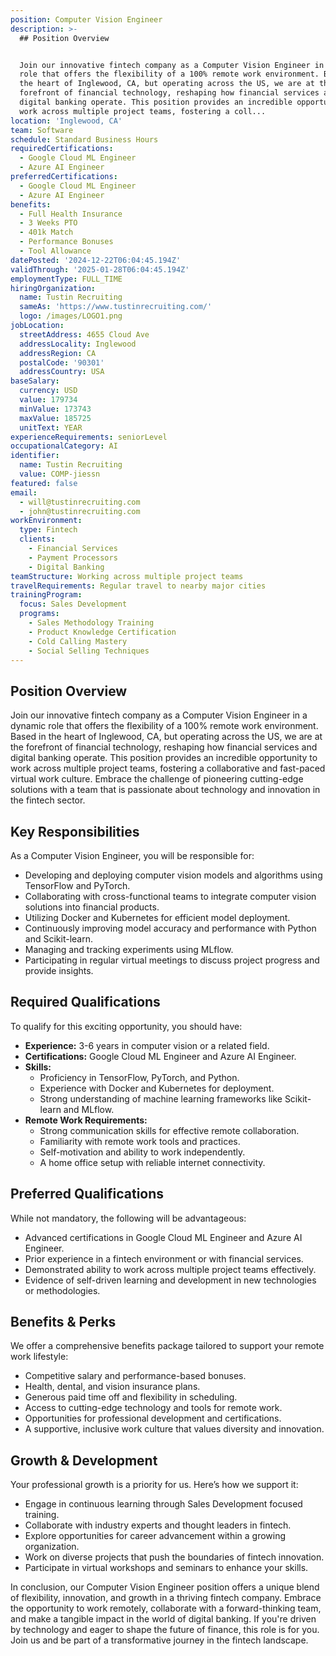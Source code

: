 ```yaml
---
position: Computer Vision Engineer
description: >-
  ## Position Overview


  Join our innovative fintech company as a Computer Vision Engineer in a dynamic
  role that offers the flexibility of a 100% remote work environment. Based in
  the heart of Inglewood, CA, but operating across the US, we are at the
  forefront of financial technology, reshaping how financial services and
  digital banking operate. This position provides an incredible opportunity to
  work across multiple project teams, fostering a coll...
location: 'Inglewood, CA'
team: Software
schedule: Standard Business Hours
requiredCertifications:
  - Google Cloud ML Engineer
  - Azure AI Engineer
preferredCertifications:
  - Google Cloud ML Engineer
  - Azure AI Engineer
benefits:
  - Full Health Insurance
  - 3 Weeks PTO
  - 401k Match
  - Performance Bonuses
  - Tool Allowance
datePosted: '2024-12-22T06:04:45.194Z'
validThrough: '2025-01-28T06:04:45.194Z'
employmentType: FULL_TIME
hiringOrganization:
  name: Tustin Recruiting
  sameAs: 'https://www.tustinrecruiting.com/'
  logo: /images/LOGO1.png
jobLocation:
  streetAddress: 4655 Cloud Ave
  addressLocality: Inglewood
  addressRegion: CA
  postalCode: '90301'
  addressCountry: USA
baseSalary:
  currency: USD
  value: 179734
  minValue: 173743
  maxValue: 185725
  unitText: YEAR
experienceRequirements: seniorLevel
occupationalCategory: AI
identifier:
  name: Tustin Recruiting
  value: COMP-jiessn
featured: false
email:
  - will@tustinrecruiting.com
  - john@tustinrecruiting.com
workEnvironment:
  type: Fintech
  clients:
    - Financial Services
    - Payment Processors
    - Digital Banking
teamStructure: Working across multiple project teams
travelRequirements: Regular travel to nearby major cities
trainingProgram:
  focus: Sales Development
  programs:
    - Sales Methodology Training
    - Product Knowledge Certification
    - Cold Calling Mastery
    - Social Selling Techniques
---
```




## Position Overview

Join our innovative fintech company as a Computer Vision Engineer in a dynamic role that offers the flexibility of a 100% remote work environment. Based in the heart of Inglewood, CA, but operating across the US, we are at the forefront of financial technology, reshaping how financial services and digital banking operate. This position provides an incredible opportunity to work across multiple project teams, fostering a collaborative and fast-paced virtual work culture. Embrace the challenge of pioneering cutting-edge solutions with a team that is passionate about technology and innovation in the fintech sector.

## Key Responsibilities

As a Computer Vision Engineer, you will be responsible for:

- Developing and deploying computer vision models and algorithms using TensorFlow and PyTorch.
- Collaborating with cross-functional teams to integrate computer vision solutions into financial products.
- Utilizing Docker and Kubernetes for efficient model deployment.
- Continuously improving model accuracy and performance with Python and Scikit-learn.
- Managing and tracking experiments using MLflow.
- Participating in regular virtual meetings to discuss project progress and provide insights.

## Required Qualifications

To qualify for this exciting opportunity, you should have:

- **Experience:** 3-6 years in computer vision or a related field.
- **Certifications:** Google Cloud ML Engineer and Azure AI Engineer.
- **Skills:**
  - Proficiency in TensorFlow, PyTorch, and Python.
  - Experience with Docker and Kubernetes for deployment.
  - Strong understanding of machine learning frameworks like Scikit-learn and MLflow.
- **Remote Work Requirements:**
  - Strong communication skills for effective remote collaboration.
  - Familiarity with remote work tools and practices.
  - Self-motivation and ability to work independently.
  - A home office setup with reliable internet connectivity.

## Preferred Qualifications

While not mandatory, the following will be advantageous:

- Advanced certifications in Google Cloud ML Engineer and Azure AI Engineer.
- Prior experience in a fintech environment or with financial services.
- Demonstrated ability to work across multiple project teams effectively.
- Evidence of self-driven learning and development in new technologies or methodologies.

## Benefits & Perks

We offer a comprehensive benefits package tailored to support your remote work lifestyle:

- Competitive salary and performance-based bonuses.
- Health, dental, and vision insurance plans.
- Generous paid time off and flexibility in scheduling.
- Access to cutting-edge technology and tools for remote work.
- Opportunities for professional development and certifications.
- A supportive, inclusive work culture that values diversity and innovation.

## Growth & Development

Your professional growth is a priority for us. Here’s how we support it:

- Engage in continuous learning through Sales Development focused training.
- Collaborate with industry experts and thought leaders in fintech.
- Explore opportunities for career advancement within a growing organization.
- Work on diverse projects that push the boundaries of fintech innovation.
- Participate in virtual workshops and seminars to enhance your skills.

In conclusion, our Computer Vision Engineer position offers a unique blend of flexibility, innovation, and growth in a thriving fintech company. Embrace the opportunity to work remotely, collaborate with a forward-thinking team, and make a tangible impact in the world of digital banking. If you're driven by technology and eager to shape the future of finance, this role is for you. Join us and be part of a transformative journey in the fintech landscape.
